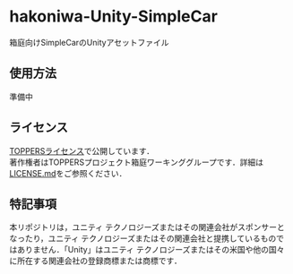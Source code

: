 # hakoniwa-Unity-SimpleCar

箱庭向けSimpleCarのUnityアセットファイル  

## 使用方法

準備中

## ライセンス

[TOPPERSライセンス](https://www.toppers.jp/license.html)で公開しています．  
著作権者はTOPPERSプロジェクト箱庭ワーキンググループです．詳細は[LICENSE.md](./LICENSE.md)をご参照ください．

## 特記事項

本リポジトリは，ユニティ テクノロジーズまたはその関連会社がスポンサーとなったり，ユニティ テクノロジーズまたはその関連会社と提携しているものではありません．「Unity」はユニティ テクノロジーズまたはその米国や他の国々に所在する関連会社の登録商標または商標です．


